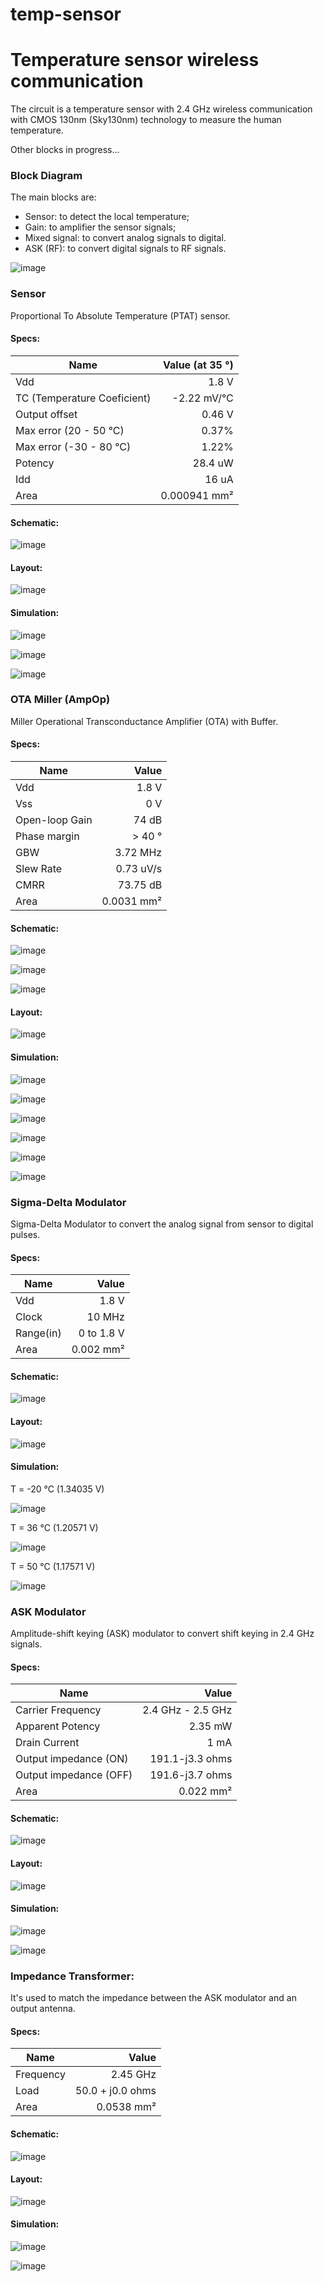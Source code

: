 # temp-sensor
# Temperature sensor wireless communication

 The circuit is a temperature sensor with 2.4 GHz wireless communication with CMOS 130nm (Sky130nm) technology to measure the human temperature.
 
 Other blocks in progress...
 
### Block Diagram

The main blocks are:
- Sensor: to detect the local temperature;
- Gain: to amplifier the sensor signals;
- Mixed signal: to convert analog signals to digital.
- ASK (RF): to convert digital signals to RF signals.

![image](https://user-images.githubusercontent.com/80465879/169625179-8cd3d2a1-2061-4c8f-9a96-f0d7ffa67104.png)
 
### Sensor

Proportional To Absolute Temperature (PTAT) sensor.

#### Specs:

Name | Value (at 35 °)
--------- | ------:
Vdd | 1.8 V
TC (Temperature Coeficient) | -2.22 mV/°C
Output offset | 0.46 V
Max error (20 - 50 °C) | 0.37%
Max error (-30 - 80 °C) | 1.22%
Potency | 28.4 uW
Idd | 16 uA
Area | 0.000941 mm²

#### Schematic:

![image](https://user-images.githubusercontent.com/80465879/204549864-2503b9a7-9630-4643-ae74-73462582ec73.png)

#### Layout:

![image](https://user-images.githubusercontent.com/80465879/177610777-130655cd-fb5f-4945-b5fe-72e04fa90989.png)

#### Simulation: 

![image](https://user-images.githubusercontent.com/80465879/177610908-607702c2-c2e3-43de-aefe-c75bc681a195.png)

![image](https://user-images.githubusercontent.com/80465879/177610930-12bbef73-6572-4abd-8c5d-73e5b12d292e.png)

![image](https://user-images.githubusercontent.com/80465879/177610964-c529b3e8-4b11-47ac-a0e5-9192946a9cd7.png)

### OTA Miller (AmpOp)

Miller Operational Transconductance Amplifier (OTA) with Buffer.

#### Specs:

Name | Value
--------- | ------:
Vdd | 1.8 V
Vss | 0 V
Open-loop Gain | 74 dB
Phase margin | > 40 °
GBW | 3.72 MHz
Slew Rate | 0.73 uV/s
CMRR | 73.75 dB
Area | 0.0031 mm²

#### Schematic:

![image](https://user-images.githubusercontent.com/80465879/202614145-99bab9f4-cc48-473f-8f9f-44363222b760.png)

![image](https://user-images.githubusercontent.com/80465879/202614207-54152198-1f7e-4db7-8ee2-c6f41477f29e.png)

![image](https://user-images.githubusercontent.com/80465879/202614272-f4cd747a-8b49-4e88-8865-83f13926fed8.png)

#### Layout:

![image](https://user-images.githubusercontent.com/80465879/202619004-342566af-1f81-4dce-a99b-dd3e9469e6dc.png)

#### Simulation:

![image](https://user-images.githubusercontent.com/80465879/202615358-6942bcd9-a71b-4e79-8686-3589a57b8cdf.png)

![image](https://user-images.githubusercontent.com/80465879/202614755-3c7e56c1-417b-4840-a55d-cb49e2f327cb.png)

![image](https://user-images.githubusercontent.com/80465879/202617256-478c70c4-2b69-47fe-b96d-d5461111c988.png)

![image](https://user-images.githubusercontent.com/80465879/202616113-b931cf16-5c5c-4ea3-ac27-fc59356524e0.png)

![image](https://user-images.githubusercontent.com/80465879/202616366-15468720-ef4a-4122-b476-e5998b223620.png)

![image](https://user-images.githubusercontent.com/80465879/202616720-18e560ce-91ed-4bab-a16f-863b04332201.png)

### Sigma-Delta Modulator

Sigma-Delta Modulator to convert the analog signal from sensor to digital pulses.

#### Specs:

Name | Value
--------- | ------:
Vdd | 1.8 V
Clock | 10 MHz
Range(in) | 0 to 1.8 V
Area | 0.002 mm²

#### Schematic:

![image](https://user-images.githubusercontent.com/80465879/204171763-5529f0f3-2c64-455d-95b7-b9505cd716eb.png)

#### Layout:

![image](https://user-images.githubusercontent.com/80465879/204171840-ff37650d-9fbe-49a3-af5d-3e6928b87c09.png)

#### Simulation:

T = -20 °C (1.34035 V)

![image](https://user-images.githubusercontent.com/80465879/204172738-b3dcb38b-aea3-4a5e-9a68-ad16b06742ad.png)

T = 36 °C (1.20571 V)

![image](https://user-images.githubusercontent.com/80465879/204172950-6a96c49b-7ff5-425d-a7da-6718f3f482c9.png)

T = 50 °C (1.17571 V)

![image](https://user-images.githubusercontent.com/80465879/204173231-60355ab8-fa74-4fe3-a2cd-c16a5c91af69.png)

### ASK Modulator

Amplitude-shift keying (ASK) modulator to convert shift keying in 2.4 GHz signals.

#### Specs:

Name | Value
--------- | ------:
Carrier Frequency | 2.4 GHz - 2.5 GHz
Apparent Potency | 2.35 mW
Drain Current | 1 mA
Output impedance (ON)| 191.1-j3.3 ohms
Output impedance (OFF)| 191.6-j3.7 ohms
Area | 0.022 mm²

#### Schematic:

![image](https://user-images.githubusercontent.com/80465879/204550882-45dcfdbf-62ab-4c5d-bc5f-ef3c6e397ee9.png)

#### Layout:

![image](https://user-images.githubusercontent.com/80465879/177055528-ac488221-4558-4116-9fee-d8ae2b8a0518.png)

#### Simulation:

![image](https://user-images.githubusercontent.com/80465879/156936018-c29da456-ba1e-4673-b168-62b3e4492b89.png)


![image](https://user-images.githubusercontent.com/80465879/156935980-32720b57-b6b0-48c5-b4cf-1804c36cf6fd.png)


### Impedance Transformer:

It's used to match the impedance between the ASK modulator and an output antenna.

#### Specs:

Name | Value
--------- | ------:
Frequency | 2.45 GHz
Load | 50.0 + j0.0 ohms
Area | 0.0538 mm²

#### Schematic:

![image](https://user-images.githubusercontent.com/80465879/204552243-ca3d273f-706c-47c7-8aed-0907b504275a.png)

#### Layout:

![image](https://user-images.githubusercontent.com/80465879/177055540-845ad8b1-1d47-4cf3-a5df-5b320aba620a.png)

#### Simulation:

![image](https://user-images.githubusercontent.com/80465879/158992276-8d27d4aa-c914-427b-9cd1-bf1bc35db584.png)

![image](https://user-images.githubusercontent.com/80465879/158992336-cb575c7f-9eca-4401-9220-5720115976be.png)



